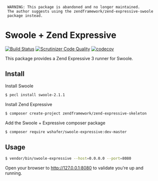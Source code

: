 ```
 WARNING: This package is abandoned and no longer maintained. 
 The author suggests using the zendframework/zend-expressive-swoole 
 package instead. 
```

# Swoole + Zend Expressive
[![Build Status](https://travis-ci.org/wshafer/swoole-expressive.svg?branch=master)](https://travis-ci.org/wshafer/swoole-expressive)
[![Scrutinizer Code Quality](https://scrutinizer-ci.com/g/wshafer/swoole-expressive/badges/quality-score.png?b=master)](https://scrutinizer-ci.com/g/wshafer/swoole-expressive/?branch=master)
[![codecov](https://codecov.io/gh/wshafer/swoole-expressive/branch/master/graph/badge.svg)](https://codecov.io/gh/wshafer/swoole-expressive)

This package provides a Zend Expressive 3 runner for Swoole.

## Install

Install Swoole
```bash
$ pecl install swoole-2.1.1
```

Install Zend Expressive
```bash
$ composer create-project zendframework/zend-expressive-skeleton
```

Add the Swoole + Expressive composer package

```bash
$ composer require wshafer/swoole-expressive:dev-master
```



## Usage

```bash
$ vendor/bin/swoole-expressive --host=0.0.0.0 --port=8080
```

Open your browser to http://127.0.0.1:8080 to validate you're
up and running.
